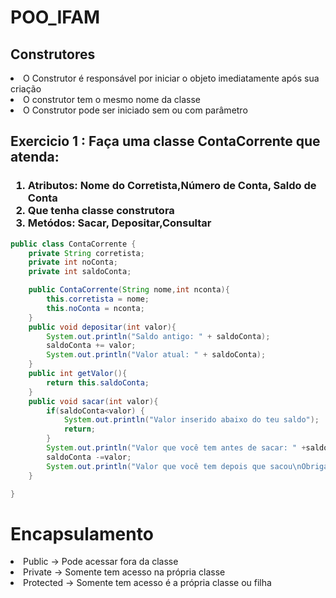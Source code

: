 # POO_IFAM
## Construtores

<li>O Construtor é responsável por iniciar o objeto imediatamente após sua criação</li>
<li>O construtor tem o mesmo nome da classe</li>
<li>O Construtor pode ser iniciado sem ou com parâmetro</li>

## Exercicio 1 : Faça uma classe ContaCorrente que atenda:

<h3>
<ol>
<li>Atributos: Nome do Corretista,Número de Conta, Saldo de Conta</li>
<li>Que tenha classe construtora</li>
<li>Metódos: Sacar, Depositar,Consultar</li>
</ol>

</h3>

````java
public class ContaCorrente {
    private String corretista;
    private int noConta;
    private int saldoConta;

    public ContaCorrente(String nome,int nconta){
        this.corretista = nome;
        this.noConta = nconta;
    }
    public void depositar(int valor){
        System.out.println("Saldo antigo: " + saldoConta);
        saldoConta += valor;
        System.out.println("Valor atual: " + saldoConta);
    }
    public int getValor(){
        return this.saldoConta;
    }
    public void sacar(int valor){
        if(saldoConta<valor) {
            System.out.println("Valor inserido abaixo do teu saldo");
            return;
        }
        System.out.println("Valor que você tem antes de sacar: " +saldoConta);
        saldoConta -=valor;
        System.out.println("Valor que você tem depois que sacou\nObrigado!!!");
    }

}
````

# Encapsulamento

<li>Public -> Pode acessar fora da classe</li>
<li>Private -> Somente tem acesso na própria classe</li>
<li>Protected -> Somente tem acesso é a própria classe ou filha</li>
